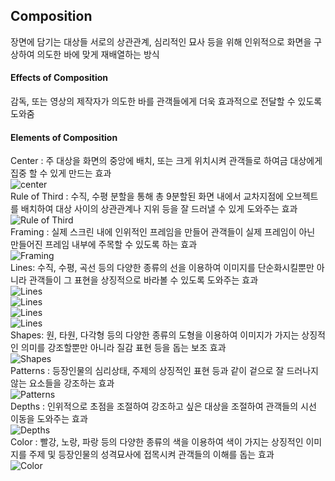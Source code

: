 ## Composition 
장면에 담기는 대상들 서로의 상관관계, 심리적인 묘사 등을 위해 인위적으로 화면을 구상하여 의도한 바에 맞게 재배열하는 방식
#### Effects of Composition  
감독, 또는 영상의 제작자가 의도한 바를 관객들에게 더욱 효과적으로 전달할 수 있도록 도와줌  
#### Elements of Composition  
Center : 주 대상을 화면의 중앙에 배치, 또는 크게 위치시켜 관객들로 하여금 대상에게 집중 할 수 있게 만드는 효과  
![center](https://github.com/fanxysonaka/2D-Digital-Compositing/blob/master/Week%206/center.jpg)  
Rule of Third :  수직, 수평 분할을 통해 총 9분할된 화면 내에서 교차지점에 오브젝트를 배치하여 대상 사이의 상관관계나 지위 등을 잘 드러낼 수 있게 도와주는 효과  
![Rule of Third](https://github.com/fanxysonaka/2D-Digital-Compositing/blob/master/Week%206/Rule%20of%20thirds.jpg)  
Framing :  실제 스크린 내에 인위적인 프레임을 만들어 관객들이 실제 프레임이 아닌 만들어진 프레임 내부에 주목할 수 있도록 하는 효과  
![Framing](https://github.com/fanxysonaka/2D-Digital-Compositing/blob/master/Week%206/framing.jpg)  
Lines: 수직, 수평, 곡선 등의 다양한 종류의 선을 이용하여 이미지를 단순화시킬뿐만 아니라 관객들이 그 표현을 상징적으로 바라볼 수 있도록 도와주는 효과  
![Lines](https://github.com/fanxysonaka/2D-Digital-Compositing/blob/master/Week%206/line%2001.PNG)  
![Lines](https://github.com/fanxysonaka/2D-Digital-Compositing/blob/master/Week%206/line%2002.PNG)  
![Lines](https://github.com/fanxysonaka/2D-Digital-Compositing/blob/master/Week%206/line%2003.PNG)  
![Lines](https://github.com/fanxysonaka/2D-Digital-Compositing/blob/master/Week%206/line%2004.PNG)  
Shapes: 원, 타원, 다각형 등의 다양한 종류의 도형을 이용하여 이미지가 가지는 상징적인 의미를 강조할뿐만 아니라 질감 표현 등을 돕는 보조 효과  
![Shapes](https://github.com/fanxysonaka/2D-Digital-Compositing/blob/master/Week%206/shape%2001.jpg)  
Patterns :  등장인물의 심리상태, 주제의 상징적인 표현 등과 같이 겉으로 잘 드러나지 않는 요소들을 강조하는 효과  
![Patterns](https://github.com/fanxysonaka/2D-Digital-Compositing/blob/master/Week%206/pattern.jpg)  
Depths : 인위적으로 초점을 조절하여 강조하고 싶은 대상을 조절하여 관객들의 시선 이동을 도와주는 효과  
![Depths](https://github.com/fanxysonaka/2D-Digital-Compositing/blob/master/Week%206/depths.jpg)  
Color :  빨강, 노랑, 파랑 등의 다양한 종류의 색을 이용하여 색이 가지는 상징적인 이미지를 주제 및 등장인물의 성격묘사에 접목시켜 관객들의 이해를 돕는 효과  
![Color](https://github.com/fanxysonaka/2D-Digital-Compositing/blob/master/Week%206/color.jpg)  
